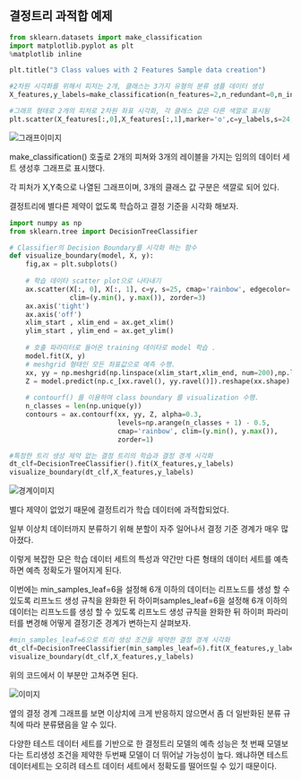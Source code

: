 ## 결정트리 과적합 예제

```python
from sklearn.datasets import make_classification
import matplotlib.pyplot as plt
%matplotlib inline

plt.title("3 Class values with 2 Features Sample data creation")

#2차원 시각화를 위해서 피저는 2개, 클래스는 3가지 유형의 분류 샘플 데이터 생성
X_features,y_labels=make_classification(n_features=2,n_redundant=0,n_informative=2,n_classes=3,n_clusters_per_class=1,random_state=0)

#그래프 형태로 2개의 피처로 2차원 좌표 시각화, 각 클래스 값은 다른 색깔로 표시됨
plt.scatter(X_features[:,0],X_features[:,1],marker='o',c=y_labels,s=24,edgecolor='k')
```

![그래프이미지](https://s3.us-west-2.amazonaws.com/secure.notion-static.com/9c1b194d-45f8-41a2-a14d-313bd09e4763/Untitled.png?X-Amz-Algorithm=AWS4-HMAC-SHA256&X-Amz-Credential=AKIAT73L2G45O3KS52Y5%2F20210607%2Fus-west-2%2Fs3%2Faws4_request&X-Amz-Date=20210607T145752Z&X-Amz-Expires=86400&X-Amz-Signature=1b2b53b43a1017b6d6a422743ca4a18d3a746de6aa2e6b0a80c1770fc8bd84b4&X-Amz-SignedHeaders=host&response-content-disposition=filename%20%3D%22Untitled.png%22)

make_classification() 호출로 2개의 피쳐와 3개의 레이블을 가지는 임의의 데이터 세트 생성후 그래프로 표시했다.

각 피처가 X,Y축으로 나열된 그래프이며, 3개의 클래스 값 구분은 색깔로 되어 있다.

결정트리에 별다른 제약이 없도록 학습하고 결정 기준을 시각화 해보자.

```python
import numpy as np
from sklearn.tree import DecisionTreeClassifier

# Classifier의 Decision Boundary를 시각화 하는 함수
def visualize_boundary(model, X, y):
    fig,ax = plt.subplots()
    
    # 학습 데이타 scatter plot으로 나타내기
    ax.scatter(X[:, 0], X[:, 1], c=y, s=25, cmap='rainbow', edgecolor='k',
               clim=(y.min(), y.max()), zorder=3)
    ax.axis('tight')
    ax.axis('off')
    xlim_start , xlim_end = ax.get_xlim()
    ylim_start , ylim_end = ax.get_ylim()
    
    # 호출 파라미터로 들어온 training 데이타로 model 학습 . 
    model.fit(X, y)
    # meshgrid 형태인 모든 좌표값으로 예측 수행. 
    xx, yy = np.meshgrid(np.linspace(xlim_start,xlim_end, num=200),np.linspace(ylim_start,ylim_end, num=200))
    Z = model.predict(np.c_[xx.ravel(), yy.ravel()]).reshape(xx.shape)
    
    # contourf() 를 이용하여 class boundary 를 visualization 수행. 
    n_classes = len(np.unique(y))
    contours = ax.contourf(xx, yy, Z, alpha=0.3,
                           levels=np.arange(n_classes + 1) - 0.5,
                           cmap='rainbow', clim=(y.min(), y.max()),
                           zorder=1)

#특정한 트리 생성 제약 없는 결정 트리의 학습과 결정 경계 시각화
dt_clf=DecisionTreeClassifier().fit(X_features,y_labels)
visualize_boundary(dt_clf,X_features,y_labels)
```

![경계이미지](https://s3.us-west-2.amazonaws.com/secure.notion-static.com/5711ecc0-8c0f-4ecd-9f35-f39e58e13a23/Untitled.png?X-Amz-Algorithm=AWS4-HMAC-SHA256&X-Amz-Credential=AKIAT73L2G45O3KS52Y5%2F20210607%2Fus-west-2%2Fs3%2Faws4_request&X-Amz-Date=20210607T145918Z&X-Amz-Expires=86400&X-Amz-Signature=6cb11321d40dd1120c74a1ea541e985eeef78f4bb51391178d33811757fe25d0&X-Amz-SignedHeaders=host&response-content-disposition=filename%20%3D%22Untitled.png%22)

별다 제약이 없었기 때문에 결정트리가 학습 데이터에 과적합되었다.

일부 이상치 데이터까지 분류하기 위해 분할이  자주 일어나서 결정 기준 경계가 매우 많아졌다.

이렇게 복잡한 모은 학습 데이터 세트의 특성과 약간만 다른 형태의 데이터 세트를 예측하면 예측 정확도가 떨어지게 된다.

이번에는 min_samples_leaf=6을 설정해 6개 이하의 데이터는 리프노드를 생성 할 수 있도록 리프노드 생성 규칙을 완화한 뒤 하이퍼samples_leaf=6을 설정해 6개 이하의 데이터는 리프노드를 생성 할 수 있도록 리프노드 생성 규칙을 완화한 뒤 하이퍼 파라미터를 변경해 어떻게 결정기준 경계가 변하는지 살펴보자.

```python
#min_samples_leaf=6으로 트리 생성 조건을 제약한 결정 경계 시각화
dt_clf=DecisionTreeClassifier(min_samples_leaf=6).fit(X_features,y_labels)
visualize_boundary(dt_clf,X_features,y_labels)
```

위의 코드에서 이 부분만 고쳐주면 된다.

![이미지](https://s3.us-west-2.amazonaws.com/secure.notion-static.com/22514653-e24d-4472-af4e-bbab22a736aa/Untitled.png?X-Amz-Algorithm=AWS4-HMAC-SHA256&X-Amz-Credential=AKIAT73L2G45O3KS52Y5%2F20210607%2Fus-west-2%2Fs3%2Faws4_request&X-Amz-Date=20210607T150030Z&X-Amz-Expires=86400&X-Amz-Signature=03c51240913065f71134dc8e5e26595a41b59556480aef7104b4201a6b522dfb&X-Amz-SignedHeaders=host&response-content-disposition=filename%20%3D%22Untitled.png%22)

옆의 결정 경계 그래프를 보면 이상치에 크게 반응하지 않으면서 좀 더 일반화된 분류 규칙에 따라 분류됐음을 알 수 있다.

다양한 테스트 데이터 세트를 기반으로 한 결정트리 모델의 예측 성능은 첫 번째 모델보다는 트리생성 조건을 제약한 두번째 모델이 더 뛰어날 가능성이 높다. 왜냐하면 테스트 데이터세트는 오히려 테스트 데이터 세트에서 정확도를 떨어뜨릴 수 있기 때문이다.

